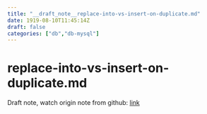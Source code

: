 ```yaml
---
title: "__draft_note__replace-into-vs-insert-on-duplicate.md"
date: 1919-08-10T11:45:14Z
draft: false
categories: ["db","db-mysql"]
---
```


# replace-into-vs-insert-on-duplicate.md

Draft note, watch origin note from github: [link](https://github.com/tinghaolai/just-random-note/blob/master/db/mysql/replace-into-vs-insert-on-duplicate.md)